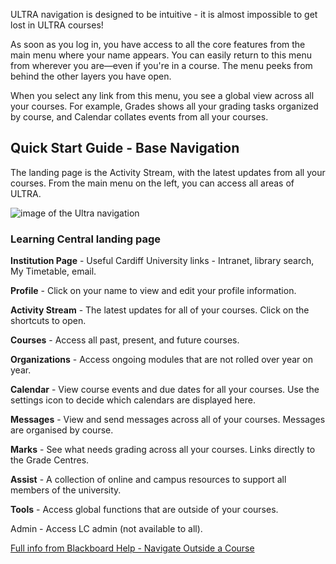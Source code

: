 ULTRA navigation is designed to be intuitive - it is almost impossible to get lost in ULTRA courses!

As soon as you log in, you have access to all the core features from the main menu where your name appears. You can easily return to this menu from wherever you are—even if you're in a course. The menu peeks from behind the other layers you have open.

When you select any link from this menu, you see a global view across all your courses. For example, Grades shows all your grading tasks organized by course, and Calendar collates events from all your courses. 

## Quick Start Guide - Base Navigation 

The landing page is the Activity Stream, with the latest updates from all your courses. From the main menu on the left, you can access all areas of ULTRA.

![image of the Ultra navigation](https://xerte.cardiff.ac.uk/USER-FILES/18321-wdmsev-site/media/image(50).png)

### Learning Central landing page

**Institution Page** - Useful Cardiff University links - Intranet, library search, My Timetable, email. 

**Profile** - Click on your name to view and edit your profile information.

**Activity Stream** - The latest updates for all of your courses. Click on the shortcuts to open.

**Courses** - Access all past, present, and future courses.

**Organizations** - Access ongoing modules that are not rolled over year on year. 

**Calendar** - View course events and due dates for all your courses. Use the settings icon to decide which calendars are displayed here. 

**Messages** - View and send messages across all of your courses. Messages are organised by course. 

**Marks** - See what needs grading across all your courses. Links directly to the Grade Centres.

**Assist** - A collection of online and campus resources to support all members of the university.

**Tools** - Access global functions that are outside of your courses. 

Admin - Access LC admin (not available to all).

[Full info from Blackboard Help - Navigate Outside a Course](https://help.blackboard.com/Learn/Instructor/Ultra/Getting_Started/Navigate_Outside_a_Course)